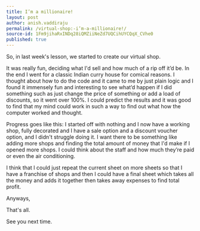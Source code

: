 ```yaml
---
title: I’m a millionaire!
layout: post
author: anish.vaddiraju
permalink: /virtual-shop:-i’m-a-millionaire!/
source-id: 1Fm9jihaRxINDq28iQMZiiNeZd7UQCihUYCQqX_CVhe0
published: true
---
```

So, in last week's lesson, we started to create our virtual shop. 

It was really fun, deciding what I'd sell and how much of a rip off it’d be. In the end I went for a classic Indian curry house for comical reasons. I thought about how to do the code and it came to me by just plain logic and I found it immensely fun and interesting to see what’d happen if I did something such as just change the price of something or add a load of discounts, so it went over 100%. I could predict the results and it was good to find that my mind could work in such a way to find out what how the computer worked and thought. 

Progress goes like this: I started off with nothing and I now have a working shop, fully decorated and I have a sale option and a discount voucher option, and I didn't struggle doing it. I want there to be something like adding more shops and finding the total amount of money that I'd make if I opened more shops. I could think about the staff and how much they’re paid or even the air conditioning. 

I think that I could just repeat the current sheet on more sheets so that I have a franchise of shops and then I could have a final sheet which takes all the money and adds it together then takes away expenses to find total profit. 

Anyways,

That's all.  

See you next time.

